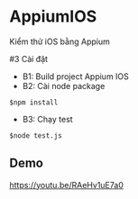 # AppiumIOS
Kiểm thử iOS bằng Appium

#3 Cài đặt
- B1: Build project Appium IOS
- B2: Cài node package
```console
$npm install
```
- B3: Chạy test
```console
$node test.js
```
## Demo
https://youtu.be/RAeHv1uE7a0
